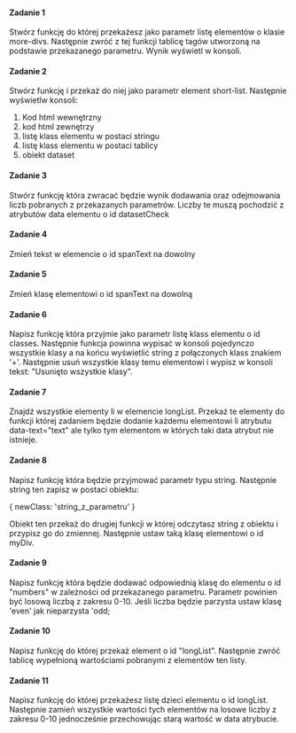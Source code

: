 #### Zadanie 1

Stwórz funkcję do której przekażesz jako parametr listę elementów o klasie more-divs. Następnie zwróć z tej funkcji tablicę tagów utworzoną na podstawie przekazanego parametru. Wynik wyświetl w konsoli.

#### Zadanie 2

Stwórz funkcję i przekaż do niej jako parametr element short-list. Następnie wyświetlw konsoli:

1. Kod html wewnętrzny
2. kod html zewnętrzy
3. listę klass elementu w postaci stringu
4. listę klass elementu w postaci tablicy
5. obiekt dataset

#### Zadanie 3

Stwórz funkcję która zwracać będzie wynik dodawania oraz odejmowania liczb pobranych z przekazanych parametrów. Liczby te muszą pochodzić z atrybutów data elementu o id datasetCheck

#### Zadanie 4

Zmień tekst w elemencie o id spanText na dowolny

#### Zadanie 5

Zmień klasę elementowi o id spanText na dowolną

#### Zadanie 6

Napisz funkcję która przyjmie jako parametr listę klass elementu o id classes. Następnie funkcja powinna wypisać w konsoli pojedynczo wszystkie klasy a na końcu wyświetlić string z połączonych klass znakiem '+'.
Następnie usuń wszystkie klasy temu elementowi i wypisz w konsoli tekst: "Usunięto wszystkie klasy".

#### Zadanie 7

Znajdź wszystkie elementy li w elemencie longList. Przekaż te elementy do funkcji której zadaniem będzie dodanie każdemu elementowi li atrybutu data-text="text" ale tylko tym elementom w których taki data atrybut nie istnieje.

#### Zadanie 8

Napisz funkcję która będzie przyjmować parametr typu string. Następnie string ten zapisz w postaci obiektu:

{
    newClass: 'string_z_parametru'
}

Obiekt ten przekaż do drugiej funkcji w której odczytasz string z obiektu i przypisz go do zmiennej. Następnie ustaw taką klasę elementowi o id myDiv.

#### Zadanie 9

Napisz funkcję która będzie dodawać odpowiednią klasę do elementu o id "numbers" w zależności od przekazanego parametru. Parametr powinien być losową liczbą z zakresu 0-10.
Jeśli liczba będzie parzysta ustaw klasę 'even' jak nieparzysta 'odd;

#### Zadanie 10

Napisz funkcję do której przekaż element o id "longList". Następnie zwróć tablicę wypełnioną wartościami pobranymi z elementów ten listy.

#### Zadanie 11

Napisz funkcję do której przekażesz listę dzieci elementu o id longList. Następnie zamień wszystkie wartości tych elementów na losowe liczby z zakresu 0-10 jednocześnie przechowując starą wartość w data atrybucie.
